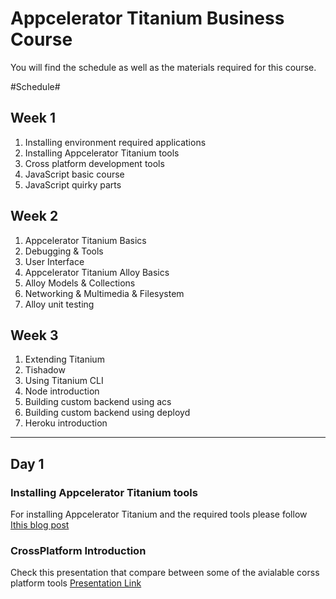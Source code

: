 Appcelerator Titanium Business Course
=====================================

You will find the schedule as well as the materials required for this course.

#Schedule#

## Week 1 ##
1. Installing environment required applications
2. Installing Appcelerator Titanium tools
4. Cross platform development tools
5. JavaScript basic course
6. JavaScript quirky parts

## Week 2 ##
1. Appcelerator Titanium Basics
2. Debugging & Tools
3. User Interface
4. Appcelerator Titanium Alloy Basics
5. Alloy Models & Collections
6. Networking & Multimedia & Filesystem
7. Alloy unit testing

## Week 3 ##
1. Extending Titanium
2. Tishadow
3. Using Titanium CLI
4. Node introduction
5. Building custom backend using acs
6. Building custom backend using deployd
7. Heroku introduction

----

## Day 1 ##

### Installing Appcelerator Titanium tools ###
For installing Appcelerator Titanium and the required tools please follow [Ithis blog post](http://blog.hashapps.com/appcelerator-titanium-getting-started/)

### CrossPlatform Introduction
Check this presentation that compare between some of the avialable corss platform tools [Presentation Link](https://docs.google.com/presentation/d/1SIh1Bu5kqrNcmpc7vpFIBuWYE1Hq2JSsPy74AhYq8nI/edit?usp=sharing)

